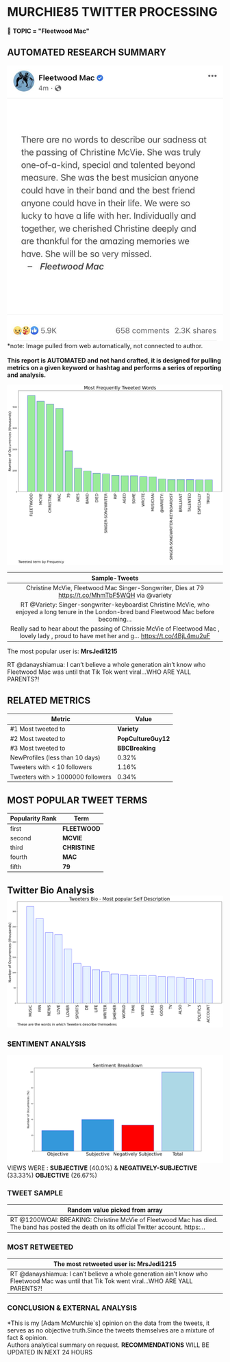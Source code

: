 # MURCHIE85 TWITTER PROCESSING 
&#x1F34E; **TOPIC = "Fleetwood Mac"**

## AUTOMATED RESEARCH SUMMARY

![image](assets/2022-11-30hashtagImage.png)*note: Image pulled from web automatically, not connected to author.
<br></br>
<b> This report is AUTOMATED and not hand crafted, it is designed for pulling metrics on a given keyword or hashtag and performs a series of reporting and analysis.</b>



![image](assets/2022-11-30TWEETS.png)



|                **Sample-Tweets**        |
| :-------------: |
| Christine McVie, Fleetwood Mac Singer-Songwriter, Dies at 79 https://t.co/MhmTbF5WQH via @variety |
| RT @Variety: Singer-songwriter-keyboardist Christine McVie, who enjoyed a long tenure in the London-bred band Fleetwood Mac before becoming… |
| Really sad to hear about the passing of Chrissie McVie of Fleetwood Mac , lovely lady , proud to have met her and g… https://t.co/4BjL4mu2uF |

The most popular user is: **MrsJedi1215**
<div class="alert alert-block alert-danger"> RT @danayshiamua: I can’t believe a whole generation ain’t know who Fleetwood Mac was until that Tik Tok went viral...WHO ARE YALL PARENTS?!</div>

## RELATED METRICS<br>
| Metric | Value |
| ------------- | ------------- |
| #1 Most tweeted to  | **Variety** |
| #2 Most tweeted to  | **PopCultureGuy12** |
| #3 Most tweeted to  | **BBCBreaking** |
| NewProfiles (less than 10 days) | 0.32%  |
| Tweeters with < 10 followers  | 1.16%|
| Tweeters with > 1000000 followers  | 0.34%  |



## MOST POPULAR TWEET TERMS 


| Popularity Rank  | Term |
| ------------- | ------------- |
| first  | **FLEETWOOD**  |
| second  | **MCVIE**  |
| third  | **CHRISTINE** |
| fourth  | **MAC**  |
| fifth  | **79**  |


## Twitter Bio Analysis![image](assets/2022-11-30BIO.png)
### SENTIMENT ANALYSIS
![image](assets/2022-11-30sentiment.png)
VIEWS WERE : **SUBJECTIVE**  (40.0%) & **NEGATIVELY-SUBJECTIVE** (33.33%) **OBJECTIVE** (26.67%)

### TWEET SAMPLE 
| Random value picked from array |
| ------------- |
|RT @1200WOAI: BREAKING: Christine McVie of Fleetwood Mac has died.  The band has posted the death on its official Twitter account.   https:… |

### MOST RETWEETED 

| The most retweeted user is: **MrsJedi1215**  |
| ------------- |
| RT @danayshiamua: I can’t believe a whole generation ain’t know who Fleetwood Mac was until that Tik Tok went viral...WHO ARE YALL PARENTS?! |

### CONCLUSION & EXTERNAL ANALYSIS

*This is my [Adam McMurchie`s] opinion on the data from the tweets, it serves as no objective truth.Since the tweets themselves are a mixture of fact & opinion.<br>
Authors analytical summary on request.
**RECOMMENDATIONS** WILL BE UPDATED IN NEXT  24 HOURS <br>